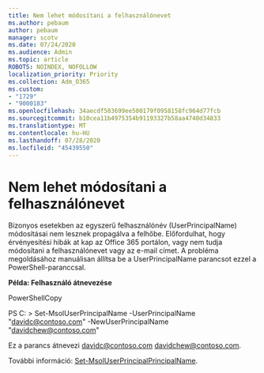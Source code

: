 ```yaml
---
title: Nem lehet módosítani a felhasználónevet
ms.author: pebaum
author: pebaum
manager: scotv
ms.date: 07/24/2020
ms.audience: Admin
ms.topic: article
ROBOTS: NOINDEX, NOFOLLOW
localization_priority: Priority
ms.collection: Adm_O365
ms.custom:
- "1729"
- "9000183"
ms.openlocfilehash: 34aecdf503699ee500179f0958158fc964d77fcb
ms.sourcegitcommit: b10cea11b4975354b91193327b58aa4740d34833
ms.translationtype: MT
ms.contentlocale: hu-HU
ms.lasthandoff: 07/28/2020
ms.locfileid: "45439550"
---
```

# <a name="unable-to-change-username"></a>Nem lehet módosítani a felhasználónevet

Bizonyos esetekben az egyszerű felhasználónév (UserPrincipalName) módosításai nem lesznek propagálva a felhőbe. Előfordulhat, hogy érvényesítési hibák at kap az Office 365 portálon, vagy nem tudja módosítani a felhasználónevet vagy az e-mail címet. A probléma megoldásához manuálisan állítsa be a UserPrincipalName parancsot ezzel a PowerShell-paranccsal.

**Példa: Felhasználó átnevezése**

PowerShellCopy

PS C: \> Set-MsolUserPrincipalName -UserPrincipalName "davidc@contoso.com" -NewUserPrincipalName "davidchew@contoso.com"

Ez a parancs átnevezi davidc@contoso.com davidchew@contoso.com.

További információ: [Set-MsolUserPrincipalPrincipalName](https://docs.microsoft.com/powershell/module/msonline/set-msoluserprincipalname?view=azureadps-1.0).